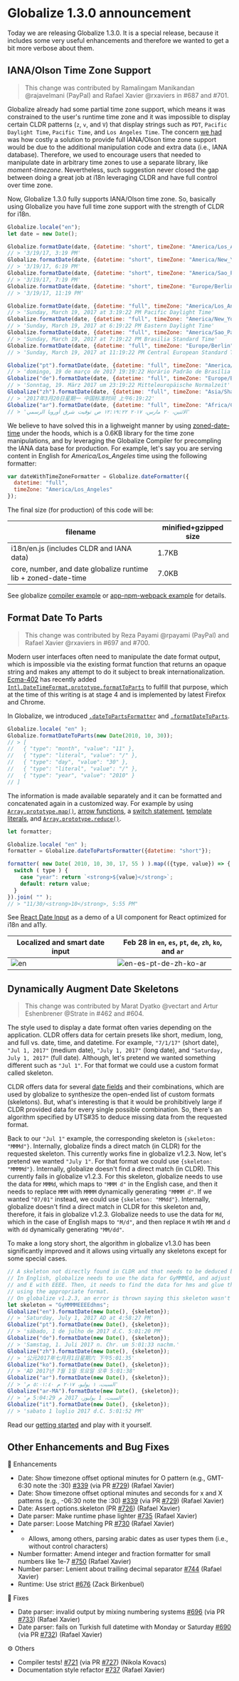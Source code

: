 # Globalize 1.3.0 announcement

Today we are releasing Globalize 1.3.0. It is a special release, because it includes some very useful enhancements and therefore we wanted to get a bit more verbose about them.

## IANA/Olson Time Zone Support

> This change was contributed by Ramalingam Manikandan @rajavelmani (PayPal) and Rafael Xavier @rxaviers in #687 and #701.

Globalize already had some partial time zone support, which means it was constrained to the user's runtime time zone and it was impossible to display certain CLDR patterns (`z`, `v`, and `V`) that display strings such as `PDT`,  `Pacific Daylight Time`, `Pacific Time`, and `Los Angeles Time`. The concern [we had](https://github.com/globalizejs/globalize/pull/202) was how costly a solution to provide full IANA/Olson time zone support would be due to the additional manipulation code and extra data (i.e., IANA database). Therefore, we used to encourage users that needed to manipulate date in arbitrary time zones to use a separate library, like *moment-timezone*. Nevertheless, such suggestion never closed the gap between doing a great job at i18n leveraging CLDR and have full control over time zone.

Now, Globalize 1.3.0 fully supports IANA/Olson time zone. So, basically using Globalize you have full time zone support with the strength of CLDR for i18n.

```js
Globalize.locale("en");
let date = new Date();

Globalize.formatDate(date, {datetime: "short", timeZone: "America/Los_Angeles"});
// > '3/19/17, 3:19 PM'
Globalize.formatDate(date, {datetime: "short", timeZone: "America/New_York"});
// > '3/19/17, 6:19 PM'
Globalize.formatDate(date, {datetime: "short", timeZone: "America/Sao_Paulo"});
// > '3/19/17, 7:19 PM'
Globalize.formatDate(date, {datetime: "short", timeZone: "Europe/Berlin"});
// > '3/19/17, 11:19 PM'

Globalize.formatDate(date, {datetime: "full", timeZone: "America/Los_Angeles"});
// > 'Sunday, March 19, 2017 at 3:19:22 PM Pacific Daylight Time'
Globalize.formatDate(date, {datetime: "full", timeZone: "America/New_York"});
// > 'Sunday, March 19, 2017 at 6:19:22 PM Eastern Daylight Time'
Globalize.formatDate(date, {datetime: "full", timeZone: "America/Sao_Paulo"});
// > 'Sunday, March 19, 2017 at 7:19:22 PM Brasilia Standard Time'
Globalize.formatDate(date, {datetime: "full", timeZone: "Europe/Berlin"});
// > 'Sunday, March 19, 2017 at 11:19:22 PM Central European Standard Time'

Globalize("pt").formatDate(date, {datetime: "full", timeZone: "America/Sao_Paulo"});
// > 'domingo, 19 de março de 2017 19:19:22 Horário Padrão de Brasília'
Globalize("de").formatDate(date, {datetime: "full", timeZone: "Europe/Berlin"});
// > 'Sonntag, 19. März 2017 um 23:19:22 Mitteleuropäische Normalzeit'
Globalize("zh").formatDate(date, {datetime: "full", timeZone: "Asia/Shanghai"});
// > '2017年3月20日星期一 中国标准时间 上午6:19:22'
Globalize("ar").formatDate(date, {datetime: "full", timeZone: "Africa/Cairo"});
// > 'الاثنين، ٢٠ مارس، ٢٠١٧ ١٢:١٩:٢٢ ص توقيت شرق أوروبا الرسمي'
```

We believe to have solved this in a lighweight manner by using [zoned-date-time](https://github.com/rxaviers/zoned-date-time) under the hoods, which is a 0.6KB library for the time zone manipulations, and by leveraging the Globalize Compiler for precompling the IANA data base for production. For example, let's say you are serving content in English for *America/Los_Angeles* time using the following formatter:

```js
var dateWithTimeZoneFormatter = Globalize.dateFormatter({
  datetime: "full",
  timeZone: "America/Los_Angeles"
});
```

The final size (for production) of this code will be:

| filename                                 | minified+gzipped size |
| ---------------------------------------- | --------------------- |
| i18n/en.js (includes CLDR and IANA data) | 1.7KB                 |
| core, number, and date globalize runtime lib + zoned-date-time | 7.0KB                 |

See globalize [compiler example](https://github.com/globalizejs/globalize/tree/master/examples/globalize-compiler) or [app-npm-webpack example](https://github.com/globalizejs/globalize/tree/master/examples/app-npm-webpack) for details.

## Format Date To Parts

> This change was contributed by Reza Payami @rpayami (PayPal) and Rafael Xavier @rxaviers in #697 and #700.

Modern user interfaces often need to manipulate the date format output, which is impossible via the existing format function that returns an opaque string and makes any attempt to do it subject to break internationalization. [Ecma-402](https://github.com/tc39/ecma402/) has recently added [`Intl.DateTimeFormat.prototype.formatToParts`](https://developer.mozilla.org/en-US/docs/Web/JavaScript/Reference/Global_Objects/DateTimeFormat/formatToParts) to fulfill that purpose, which at the time of this writing is at stage 4 and is implemented by latest Firefox and Chrome.

In Globalize, we introduced [`.dateToPartsFormatter`](https://github.com/globalizejs/globalize/blob/master/doc/api/date/date-to-parts-formatter.md) and [`.formatDateToParts`](https://github.com/globalizejs/globalize/blob/master/doc/api/date/date-to-parts-formatter.md).

```js
Globalize.locale( "en" );
Globalize.formatDateToParts(new Date(2010, 10, 30));
// > [
//   { "type": "month", "value": "11" },
//   { "type": "literal", "value": "/" },
//   { "type": "day", "value": "30" },
//   { "type": "literal", "value": "/" },
//   { "type": "year", "value": "2010" }
// ]
```

The information is made available separately and it can be formatted and concatenated again in a customized way. For example by using [`Array.prototype.map()`](https://developer.mozilla.org/en-US/docs/Web/JavaScript/Reference/Global_Objects/Array/map), [arrow functions](https://developer.mozilla.org/en-US/docs/Web/JavaScript/Reference/Functions/Arrow_functions), a [switch statement](https://developer.mozilla.org/en-US/docs/Web/JavaScript/Reference/Statements/switch), [template literals](https://developer.mozilla.org/en-US/docs/Web/JavaScript/Reference/Template_literals), and [`Array.prototype.reduce()`](https://developer.mozilla.org/en-US/docs/Web/JavaScript/Reference/Global_Objects/Array/reduce).

```js
let formatter;

Globalize.locale( "en" );
formatter = Globalize.dateToPartsFormatter({datetime: "short"});

formatter( new Date( 2010, 10, 30, 17, 55 ) ).map(({type, value}) => {
  switch ( type ) {
    case "year": return `<strong>${value}</strong>`;
    default: return value;
  }
}).join( "" );
// > "11/30/<strong>10</strong>, 5:55 PM"
```

See [React Date Input](https://github.com/rxaviers/react-date-input) as a demo of a UI component for React optimized for i18n and a11y.

| Localized and smart date input           | Feb 28 in `en`, `es`, `pt`, `de`, `zh`, `ko`, and `ar` |
| ---------------------------------------- | ---------------------------------------- |
| ![en](https://media.giphy.com/media/xUA7aZAUNINGP2jI4M/giphy.gif) | ![en-es-pt-de-zh-ko-ar](https://media.giphy.com/media/3og0ILQu0KxLRewJnW/giphy.gif) |

## Dynamically Augment Date Skeletons

> This change was contributed by Marat Dyatko @vectart and Artur Eshenbrener @Strate in #462 and #604.

The style used to display a date format often varies depending on the application. CLDR offers data for certain presets like short, medium, long, and full vs. date, time, and datetime. For example, `"7/1/17"` (short date), `"Jul 1, 2017"` (medium date), `"July 1, 2017"` (long date), and `"Saturday, July 1, 2017"` (full date). Although, let's pretend we wanted something different such as `"Jul 1"`. For that format we could use a custom format called skeleton.

CLDR offers data for several [date fields](http://www.unicode.org/reports/tr35/tr35-dates.html#Date_Field_Symbol_Table) and their combinations, which are used by globalize to synthesize the open-ended list of custom formats (skeletons). But, what's interesting is that it would be prohibitively large if CLDR provided data for every single possible combination. So, there's an algorithm specified by UTS#35 to deduce missing data from the requested format.

Back to our `"Jul 1"` example, the corresponding skeleton is `{skeleton: "MMMd"}`. Internally, globalize finds a direct match (in CLDR) for the requested skeleton. This currently works fine in globalize v1.2.3. Now, let's pretend we wanted `"July 1"`. For that format we could use `{skeleton: "MMMMd"}`. Internally, globalize doesn't find a direct match (in CLDR). This currently fails in globalize v1.2.3. For this skeleton, globalize needs to use the data for `MMMd`, which maps to `"MMM d"` in the English case, and then it needs to replace `MMM` with `MMMM` dynamically generating `"MMMM d"`. If we wanted `"07/01"` instead, we could use `{skeleton: "MMdd"}`. Internally, globalize doesn't find a direct match in CLDR for this skeleton and, therefore, it fais in globalize v1.2.3. Globalize needs to use the data for `Md`, which in the case of English maps to `"M/d"`, and then replace `M` wtih `MM` and `d` with `dd` dynamically generating `"MM/dd"`.

To make a long story short, the algorithm in globalize v1.3.0 has been significantly improved and it allows using virtually any skeletons except for some special cases.

```js
// A skeleton not directly found in CLDR and that needs to be deduced by globalize.
// In English, globalize needs to use the data for GyMMMEd, and adjust MMM with MMMM,
// and E with EEEE. Then, it needs to find the data for hms and glue them together
// using the appropriate format.
// On globalize v1.2.3, an error is thrown saying this skeleton wasn't found.
let skeleton = "GyMMMMEEEEdhms";
Globalize("en").formatDate(new Date(), {skeleton});
// > 'Saturday, July 1, 2017 AD at 4:58:27 PM'
Globalize("pt").formatDate(new Date(), {skeleton});
// > 'sábado, 1 de julho de 2017 d.C. 5:01:20 PM'
Globalize("de").formatDate(new Date(), {skeleton});
// > 'Samstag, 1. Juli 2017 n. Chr. um 5:01:33 nachm.'
Globalize("zh").formatDate(new Date(), {skeleton});
// > '公元2017年七月月1日星期六 下午5:01:35'
Globalize("ko").formatDate(new Date(), {skeleton});
// > 'AD 2017년 7월 1일 토요일 오후 5:01:38'
Globalize("ar").formatDate(new Date(), {skeleton});
// > 'السبت، ١ يوليو، ٢٠١٧ م ٥:٠١:٤٠ م'
Globalize("ar-MA").formatDate(new Date(), {skeleton});
// > 'السبت، 1 يوليوز، 2017 م 5:04:29 م'
Globalize("it").formatDate(new Date(), {skeleton});
// > 'sabato 1 luglio 2017 d.C. 5:01:52 PM'
```

Read our [getting started](https://github.com/globalizejs/globalize/#getting-started) and play with it yourself.

## Other Enhancements and Bug Fixes

🎉 Enhancements

- Date: Show timezone offset optional minutes for O pattern (e.g., GMT-6:30 note the :30) [#339](https://github.com/globalizejs/globalize/pull/339) (via PR [#729](https://github.com/globalizejs/globalize/pull/729)) (Rafael Xavier)
- Date: Show timezone offset optional minutes and seconds for x and X patterns (e.g., -06:30 note the :30) [#339](https://github.com/globalizejs/globalize/pull/339) (via PR [#729](https://github.com/globalizejs/globalize/pull/729)) (Rafael Xavier)
- Date: Assert options.skeleton (PR [#726](https://github.com/globalizejs/globalize/pull/726)) (Rafael Xavier)
- Date parser: Make runtime phase lighter [#735](https://github.com/globalizejs/globalize/pull/735) (Rafael Xavier)
- Date parser: Loose Matching PR [#730](https://github.com/globalizejs/globalize/pull/730) (Rafael Xavier)
- - Allows, among others, parsing arabic dates as user types them (i.e., without control characters)
- Number formatter: Amend integer and fraction formatter for small numbers like 1e-7 [#750](https://github.com/globalizejs/globalize/pull/750) (Rafael Xavier)
- Number parser: Lenient about trailing decimal separator [#744](https://github.com/globalizejs/globalize/pull/744) (Rafael Xavier)
- Runtime: Use strict [#676](https://github.com/globalizejs/globalize/pull/676) (Zack Birkenbuel)

🐛 Fixes

- Date parser: invalid output by mixing numbering systems [#696](https://github.com/globalizejs/globalize/pull/696) (via PR [#733](https://github.com/globalizejs/globalize/pull/733)) (Rafael Xavier)
- Date parser: fails on Turkish full datetime with Monday or Saturday [#690](https://github.com/globalizejs/globalize/pull/690) (via PR [#732](https://github.com/globalizejs/globalize/pull/732)) (Rafael Xavier)

⚙️ Others

- Compiler tests! [#721](https://github.com/globalizejs/globalize/pull/721) (via PR [#727](https://github.com/globalizejs/globalize/pull/727)) (Nikola Kovacs)
- Documentation style refactor [#737](https://github.com/globalizejs/globalize/pull/737) (Rafael Xavier)

